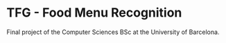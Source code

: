 # TFG - Food Menu Recognition
Final project of the Computer Sciences BSc at the University of Barcelona.
